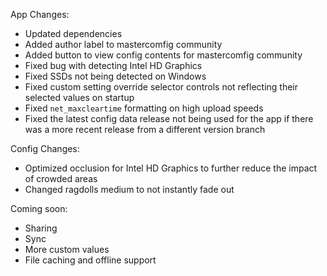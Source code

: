 App Changes:
* Updated dependencies
* Added author label to mastercomfig community
* Added button to view config contents for mastercomfig community
* Fixed bug with detecting Intel HD Graphics
* Fixed SSDs not being detected on Windows
* Fixed custom setting override selector controls not reflecting their selected values on startup
* Fixed `net_maxcleartime` formatting on high upload speeds
* Fixed the latest config data release not being used for the app if there was a more recent release from a different version branch

Config Changes:
* Optimized occlusion for Intel HD Graphics to further reduce the impact of crowded areas
* Changed ragdolls medium to not instantly fade out

Coming soon:
* Sharing
* Sync
* More custom values
* File caching and offline support
